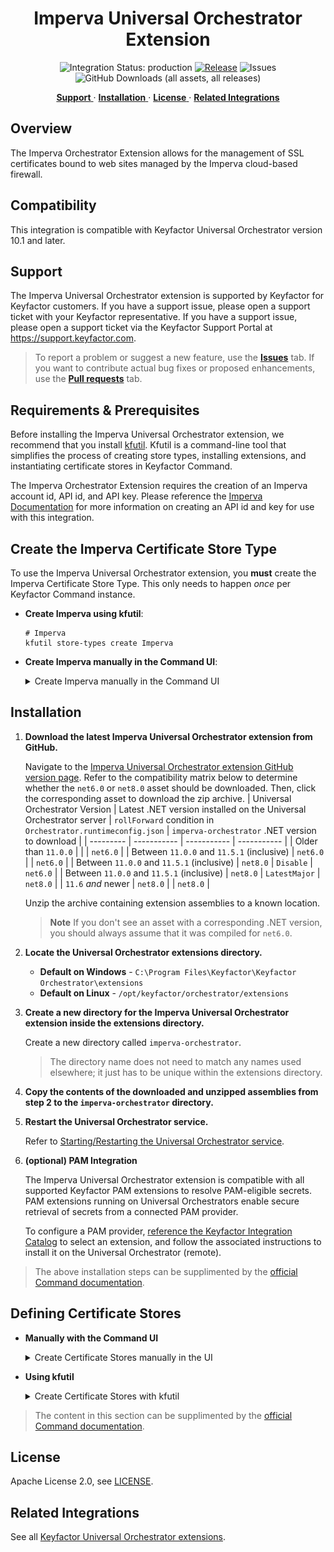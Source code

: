 <h1 align="center" style="border-bottom: none">
    Imperva Universal Orchestrator Extension
</h1>

<p align="center">
  <!-- Badges -->
<img src="https://img.shields.io/badge/integration_status-production-3D1973?style=flat-square" alt="Integration Status: production" />
<a href="https://github.com/Keyfactor/imperva-orchestrator/releases"><img src="https://img.shields.io/github/v/release/Keyfactor/imperva-orchestrator?style=flat-square" alt="Release" /></a>
<img src="https://img.shields.io/github/issues/Keyfactor/imperva-orchestrator?style=flat-square" alt="Issues" />
<img src="https://img.shields.io/github/downloads/Keyfactor/imperva-orchestrator/total?style=flat-square&label=downloads&color=28B905" alt="GitHub Downloads (all assets, all releases)" />
</p>

<p align="center">
  <!-- TOC -->
  <a href="#support">
    <b>Support</b>
  </a>
  ·
  <a href="#installation">
    <b>Installation</b>
  </a>
  ·
  <a href="#license">
    <b>License</b>
  </a>
  ·
  <a href="https://github.com/orgs/Keyfactor/repositories?q=orchestrator">
    <b>Related Integrations</b>
  </a>
</p>

## Overview

The Imperva Orchestrator Extension allows for the management of SSL certificates bound to web sites managed by the Imperva cloud-based firewall.



## Compatibility

This integration is compatible with Keyfactor Universal Orchestrator version 10.1 and later.

## Support
The Imperva Universal Orchestrator extension is supported by Keyfactor for Keyfactor customers. If you have a support issue, please open a support ticket with your Keyfactor representative. If you have a support issue, please open a support ticket via the Keyfactor Support Portal at https://support.keyfactor.com. 
 
> To report a problem or suggest a new feature, use the **[Issues](../../issues)** tab. If you want to contribute actual bug fixes or proposed enhancements, use the **[Pull requests](../../pulls)** tab.

## Requirements & Prerequisites

Before installing the Imperva Universal Orchestrator extension, we recommend that you install [kfutil](https://github.com/Keyfactor/kfutil). Kfutil is a command-line tool that simplifies the process of creating store types, installing extensions, and instantiating certificate stores in Keyfactor Command.


The Imperva Orchestrator Extension requires the creation of an Imperva account id, API id, and API key.  Please reference the [Imperva Documentation](https://docs.imperva.com/bundle/cloud-application-security/page/settings/api-keys.htm#:~:text=In%20the%20Cloud%20Security%20Console%20top%20menu%20bar%2C%20click%20Account,to%20create%20a%20new%20key) for more information on creating an API id and key for use with this integration.


## Create the Imperva Certificate Store Type

To use the Imperva Universal Orchestrator extension, you **must** create the Imperva Certificate Store Type. This only needs to happen _once_ per Keyfactor Command instance.



* **Create Imperva using kfutil**:

    ```shell
    # Imperva
    kfutil store-types create Imperva
    ```

* **Create Imperva manually in the Command UI**:
    <details><summary>Create Imperva manually in the Command UI</summary>

    Create a store type called `Imperva` with the attributes in the tables below:

    #### Basic Tab
    | Attribute | Value | Description |
    | --------- | ----- | ----- |
    | Name | Imperva | Display name for the store type (may be customized) |
    | Short Name | Imperva | Short display name for the store type |
    | Capability | Imperva | Store type name orchestrator will register with. Check the box to allow entry of value |
    | Supports Add | ✅ Checked | Check the box. Indicates that the Store Type supports Management Add |
    | Supports Remove | ✅ Checked | Check the box. Indicates that the Store Type supports Management Remove |
    | Supports Discovery | 🔲 Unchecked |  Indicates that the Store Type supports Discovery |
    | Supports Reenrollment | 🔲 Unchecked |  Indicates that the Store Type supports Reenrollment |
    | Supports Create | 🔲 Unchecked |  Indicates that the Store Type supports store creation |
    | Needs Server | 🔲 Unchecked | Determines if a target server name is required when creating store |
    | Blueprint Allowed | 🔲 Unchecked | Determines if store type may be included in an Orchestrator blueprint |
    | Uses PowerShell | 🔲 Unchecked | Determines if underlying implementation is PowerShell |
    | Requires Store Password | ✅ Checked | Enables users to optionally specify a store password when defining a Certificate Store. |
    | Supports Entry Password | 🔲 Unchecked | Determines if an individual entry within a store can have a password. |

    The Basic tab should look like this:

    ![Imperva Basic Tab](docsource/images/Imperva-basic-store-type-dialog.png)

    #### Advanced Tab
    | Attribute | Value | Description |
    | --------- | ----- | ----- |
    | Supports Custom Alias | Required | Determines if an individual entry within a store can have a custom Alias. |
    | Private Key Handling | Required | This determines if Keyfactor can send the private key associated with a certificate to the store. Required because IIS certificates without private keys would be invalid. |
    | PFX Password Style | Default | 'Default' - PFX password is randomly generated, 'Custom' - PFX password may be specified when the enrollment job is created (Requires the Allow Custom Password application setting to be enabled.) |

    The Advanced tab should look like this:

    ![Imperva Advanced Tab](docsource/images/Imperva-advanced-store-type-dialog.png)

    #### Custom Fields Tab
    Custom fields operate at the certificate store level and are used to control how the orchestrator connects to the remote target server containing the certificate store to be managed. The following custom fields should be added to the store type:

    | Name | Display Name | Description | Type | Default Value/Options | Required |
    | ---- | ------------ | ---- | --------------------- | -------- | ----------- |

    The Custom Fields tab should look like this:

    ![Imperva Custom Fields Tab](docsource/images/Imperva-custom-fields-store-type-dialog.png)



    </details>

## Installation

1. **Download the latest Imperva Universal Orchestrator extension from GitHub.** 

    Navigate to the [Imperva Universal Orchestrator extension GitHub version page](https://github.com/Keyfactor/imperva-orchestrator/releases/latest). Refer to the compatibility matrix below to determine whether the `net6.0` or `net8.0` asset should be downloaded. Then, click the corresponding asset to download the zip archive.
    | Universal Orchestrator Version | Latest .NET version installed on the Universal Orchestrator server | `rollForward` condition in `Orchestrator.runtimeconfig.json` | `imperva-orchestrator` .NET version to download |
    | --------- | ----------- | ----------- | ----------- |
    | Older than `11.0.0` | | | `net6.0` |
    | Between `11.0.0` and `11.5.1` (inclusive) | `net6.0` | | `net6.0` | 
    | Between `11.0.0` and `11.5.1` (inclusive) | `net8.0` | `Disable` | `net6.0` | 
    | Between `11.0.0` and `11.5.1` (inclusive) | `net8.0` | `LatestMajor` | `net8.0` | 
    | `11.6` _and_ newer | `net8.0` | | `net8.0` |

    Unzip the archive containing extension assemblies to a known location.

    > **Note** If you don't see an asset with a corresponding .NET version, you should always assume that it was compiled for `net6.0`.

2. **Locate the Universal Orchestrator extensions directory.**

    * **Default on Windows** - `C:\Program Files\Keyfactor\Keyfactor Orchestrator\extensions`
    * **Default on Linux** - `/opt/keyfactor/orchestrator/extensions`
    
3. **Create a new directory for the Imperva Universal Orchestrator extension inside the extensions directory.**
        
    Create a new directory called `imperva-orchestrator`.
    > The directory name does not need to match any names used elsewhere; it just has to be unique within the extensions directory.

4. **Copy the contents of the downloaded and unzipped assemblies from __step 2__ to the `imperva-orchestrator` directory.**

5. **Restart the Universal Orchestrator service.**

    Refer to [Starting/Restarting the Universal Orchestrator service](https://software.keyfactor.com/Core-OnPrem/Current/Content/InstallingAgents/NetCoreOrchestrator/StarttheService.htm).


6. **(optional) PAM Integration** 

    The Imperva Universal Orchestrator extension is compatible with all supported Keyfactor PAM extensions to resolve PAM-eligible secrets. PAM extensions running on Universal Orchestrators enable secure retrieval of secrets from a connected PAM provider.

    To configure a PAM provider, [reference the Keyfactor Integration Catalog](https://keyfactor.github.io/integrations-catalog/content/pam) to select an extension, and follow the associated instructions to install it on the Universal Orchestrator (remote).


> The above installation steps can be supplimented by the [official Command documentation](https://software.keyfactor.com/Core-OnPrem/Current/Content/InstallingAgents/NetCoreOrchestrator/CustomExtensions.htm?Highlight=extensions).



## Defining Certificate Stores



* **Manually with the Command UI**

    <details><summary>Create Certificate Stores manually in the UI</summary>

    1. **Navigate to the _Certificate Stores_ page in Keyfactor Command.**

        Log into Keyfactor Command, toggle the _Locations_ dropdown, and click _Certificate Stores_.

    2. **Add a Certificate Store.**

        Click the Add button to add a new Certificate Store. Use the table below to populate the **Attributes** in the **Add** form.
        | Attribute | Description |
        | --------- | ----------- |
        | Category | Select "Imperva" or the customized certificate store name from the previous step. |
        | Container | Optional container to associate certificate store with. |
        | Client Machine | The URL that will be used as the base URL for Imperva endpoint calls.  Should be https://my.imperva.com |
        | Store Path | Your Imperva account id.  Please refer to the [Imperva documentation](https://docs.imperva.com/howto/bd68301b) as to how to find your Imperva account id. |
        | Orchestrator | Select an approved orchestrator capable of managing `Imperva` certificates. Specifically, one with the `Imperva` capability. |
        | Store Password | Your Imperva API id and API key concatenated with a comma (,}.  For example: 12345,12345678-1234-1234-1234-123456789ABC.  Please refer to the [Imperva documentation](https://docs.imperva.com/bundle/cloud-application-security/page/settings/api-keys.htm#:~:text=In%20the%20Cloud%20Security%20Console%20top%20menu%20bar%2C%20click%20Account,to%20create%20a%20new%20key.) as to how to create an API id and key. |

        

        <details><summary>Attributes eligible for retrieval by a PAM Provider on the Universal Orchestrator</summary>

        If a PAM provider was installed _on the Universal Orchestrator_ in the [Installation](#Installation) section, the following parameters can be configured for retrieval _on the Universal Orchestrator_.
        | Attribute | Description |
        | --------- | ----------- |
        | Store Password | Your Imperva API id and API key concatenated with a comma (,}.  For example: 12345,12345678-1234-1234-1234-123456789ABC.  Please refer to the [Imperva documentation](https://docs.imperva.com/bundle/cloud-application-security/page/settings/api-keys.htm#:~:text=In%20the%20Cloud%20Security%20Console%20top%20menu%20bar%2C%20click%20Account,to%20create%20a%20new%20key.) as to how to create an API id and key. |

        Please refer to the **Universal Orchestrator (remote)** usage section ([PAM providers on the Keyfactor Integration Catalog](https://keyfactor.github.io/integrations-catalog/content/pam)) for your selected PAM provider for instructions on how to load attributes orchestrator-side.

        > Any secret can be rendered by a PAM provider _installed on the Keyfactor Command server_. The above parameters are specific to attributes that can be fetched by an installed PAM provider running on the Universal Orchestrator server itself. 
        </details>
        

    </details>

* **Using kfutil**
    
    <details><summary>Create Certificate Stores with kfutil</summary>
    
    1. **Generate a CSV template for the Imperva certificate store**

        ```shell
        kfutil stores import generate-template --store-type-name Imperva --outpath Imperva.csv
        ```
    2. **Populate the generated CSV file**

        Open the CSV file, and reference the table below to populate parameters for each **Attribute**.
        | Attribute | Description |
        | --------- | ----------- |
        | Category | Select "Imperva" or the customized certificate store name from the previous step. |
        | Container | Optional container to associate certificate store with. |
        | Client Machine | The URL that will be used as the base URL for Imperva endpoint calls.  Should be https://my.imperva.com |
        | Store Path | Your Imperva account id.  Please refer to the [Imperva documentation](https://docs.imperva.com/howto/bd68301b) as to how to find your Imperva account id. |
        | Orchestrator | Select an approved orchestrator capable of managing `Imperva` certificates. Specifically, one with the `Imperva` capability. |
        | Store Password | Your Imperva API id and API key concatenated with a comma (,}.  For example: 12345,12345678-1234-1234-1234-123456789ABC.  Please refer to the [Imperva documentation](https://docs.imperva.com/bundle/cloud-application-security/page/settings/api-keys.htm#:~:text=In%20the%20Cloud%20Security%20Console%20top%20menu%20bar%2C%20click%20Account,to%20create%20a%20new%20key.) as to how to create an API id and key. |

        

        <details><summary>Attributes eligible for retrieval by a PAM Provider on the Universal Orchestrator</summary>

        If a PAM provider was installed _on the Universal Orchestrator_ in the [Installation](#Installation) section, the following parameters can be configured for retrieval _on the Universal Orchestrator_.
        | Attribute | Description |
        | --------- | ----------- |
        | Store Password | Your Imperva API id and API key concatenated with a comma (,}.  For example: 12345,12345678-1234-1234-1234-123456789ABC.  Please refer to the [Imperva documentation](https://docs.imperva.com/bundle/cloud-application-security/page/settings/api-keys.htm#:~:text=In%20the%20Cloud%20Security%20Console%20top%20menu%20bar%2C%20click%20Account,to%20create%20a%20new%20key.) as to how to create an API id and key. |

        > Any secret can be rendered by a PAM provider _installed on the Keyfactor Command server_. The above parameters are specific to attributes that can be fetched by an installed PAM provider running on the Universal Orchestrator server itself. 
        </details>
        

    3. **Import the CSV file to create the certificate stores** 

        ```shell
        kfutil stores import csv --store-type-name Imperva --file Imperva.csv
        ```
    </details>

> The content in this section can be supplimented by the [official Command documentation](https://software.keyfactor.com/Core-OnPrem/Current/Content/ReferenceGuide/Certificate%20Stores.htm?Highlight=certificate%20store).





## License

Apache License 2.0, see [LICENSE](LICENSE).

## Related Integrations

See all [Keyfactor Universal Orchestrator extensions](https://github.com/orgs/Keyfactor/repositories?q=orchestrator).